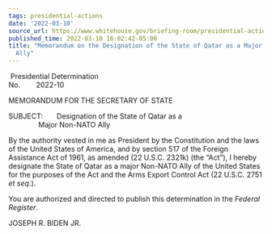 ```yaml
---
tags: presidential-actions
date: '2022-03-10'
source_url: https://www.whitehouse.gov/briefing-room/presidential-actions/2022/03/10/memorandum-on-the-designation-of-the-state-of-qatar-as-a-major-non-nato-ally/
published_time: 2022-03-10 16:02:42-05:00
title: "Memorandum on the Designation of the State of Qatar as a Major Non-NATO\_\
  Ally"
---
```

 
 Presidential Determination  
No.        2022-10

MEMORANDUM FOR THE SECRETARY OF STATE  
  
SUBJECT:       Designation of the State of Qatar as a  
               Major Non-NATO Ally   

By the authority vested in me as President by the Constitution and the
laws of the United States of America, and by section 517 of the Foreign
Assistance Act of 1961, as amended (22 U.S.C. 2321k) (the “Act”), I
hereby designate the State of Qatar as a major Non-NATO Ally of the
United States for the purposes of the Act and the Arms Export Control
Act (22 U.S.C. 2751 *et seq*.).   
  
You are authorized and directed to publish this determination in the
*Federal Register*. 

JOSEPH R. BIDEN JR.
